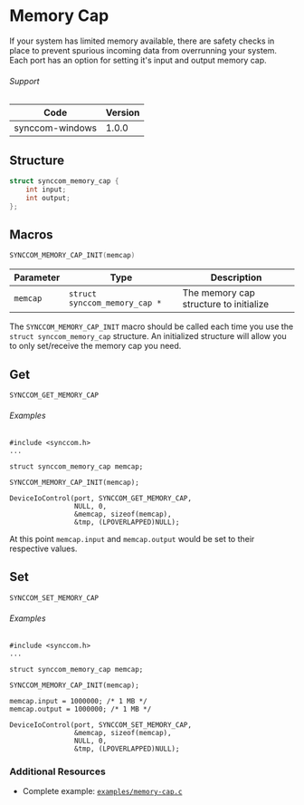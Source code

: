 # Memory Cap

If your system has limited memory available, there are safety checks in place to prevent spurious incoming data from overrunning your system. Each port has an option for setting it's input and output memory cap.

###### Support
| Code  | Version |
| ----- | ------- |
| synccom-windows | 1.0.0 |


## Structure
```c
struct synccom_memory_cap {
    int input;
    int output;
};
```


## Macros
```c
SYNCCOM_MEMORY_CAP_INIT(memcap)
```

| Parameter | Type | Description |
| --------- | ---- | ----------- |
| `memcap` | `struct synccom_memory_cap *` | The memory cap structure to initialize |

The `SYNCCOM_MEMORY_CAP_INIT` macro should be called each time you use the  `struct synccom_memory_cap` structure. An initialized structure will allow you to only set/receive the memory cap you need.


## Get
```c
SYNCCOM_GET_MEMORY_CAP
```

###### Examples
```
#include <synccom.h>
...

struct synccom_memory_cap memcap;

SYNCCOM_MEMORY_CAP_INIT(memcap);

DeviceIoControl(port, SYNCCOM_GET_MEMORY_CAP,
                NULL, 0,
                &memcap, sizeof(memcap),
                &tmp, (LPOVERLAPPED)NULL);
```

At this point `memcap.input` and `memcap.output` would be set to their respective values.


## Set
```c
SYNCCOM_SET_MEMORY_CAP
```

###### Examples
```
#include <synccom.h>
...

struct synccom_memory_cap memcap;

SYNCCOM_MEMORY_CAP_INIT(memcap);

memcap.input = 1000000; /* 1 MB */
memcap.output = 1000000; /* 1 MB */

DeviceIoControl(port, SYNCCOM_SET_MEMORY_CAP,
                &memcap, sizeof(memcap),
                NULL, 0,
                &tmp, (LPOVERLAPPED)NULL);
```


### Additional Resources
- Complete example: [`examples/memory-cap.c`](../examples/memory-cap.c)